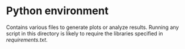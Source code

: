 # Python environment

Contains various files to generate plots or analyze results. Running any script
in this directory is likely to require the libraries specified in
_requirements.txt_.